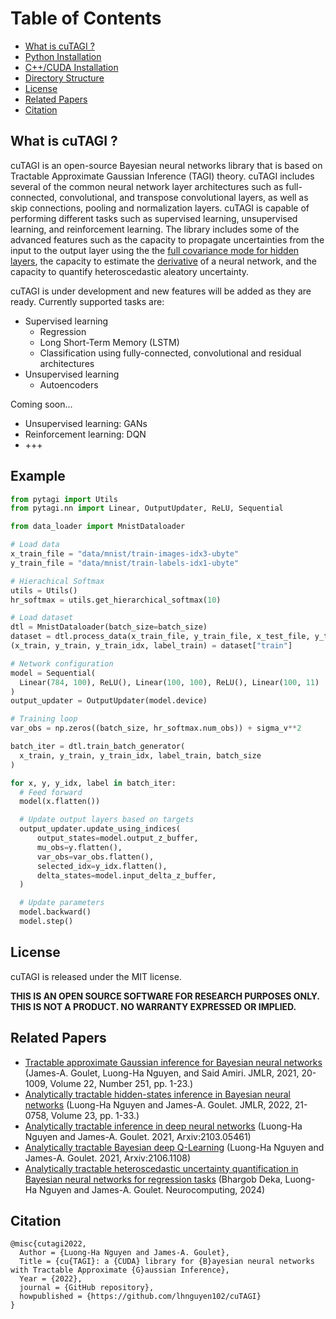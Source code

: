 # Table of Contents
* [What is cuTAGI ?](#What-is-cuTAGI)
* [Python Installation](#pytagi-installation)
* [C++/CUDA Installation](#cutagi-installation)
* [Directory Structure](#directory-structure)
* [License](#license)
* [Related Papers](#related-papers)
* [Citation](#citation)

## What is cuTAGI ?
cuTAGI is an open-source Bayesian neural networks library that is based on Tractable Approximate Gaussian Inference (TAGI) theory. cuTAGI includes several of the common neural network layer architectures such as full-connected, convolutional, and transpose convolutional layers, as well as skip connections, pooling and normalization layers. cuTAGI is capable of performing different tasks such as supervised learning, unsupervised learning, and reinforcement learning. The library includes some of the advanced features such as the capacity to propagate uncertainties from the input to the output layer using the the [full covariance mode for hidden layers](https://www.jmlr.org/papers/volume22/20-1009/20-1009.pdf), the capacity to estimate the [derivative](https://www.jmlr.org/papers/volume23/21-0758/21-0758.pdf) of a neural network, and the capacity to quantify heteroscedastic aleatory uncertainty.

cuTAGI is under development and new features will be added as they are ready. Currently supported tasks are:
* Supervised learning
  * Regression
  * Long Short-Term Memory (LSTM)
  * Classification using fully-connected, convolutional and residual architectures
* Unsupervised learning
  * Autoencoders

Coming soon...
* Unsupervised learning: GANs
* Reinforcement learning: DQN
* +++

## Example
```Python
from pytagi import Utils
from pytagi.nn import Linear, OutputUpdater, ReLU, Sequential

from data_loader import MnistDataloader

# Load data
x_train_file = "data/mnist/train-images-idx3-ubyte"
y_train_file = "data/mnist/train-labels-idx1-ubyte"

# Hierachical Softmax
utils = Utils()
hr_softmax = utils.get_hierarchical_softmax(10)

# Load dataset
dtl = MnistDataloader(batch_size=batch_size)
dataset = dtl.process_data(x_train_file, y_train_file, x_test_file, y_test_file)
(x_train, y_train, y_train_idx, label_train) = dataset["train"]

# Network configuration
model = Sequential(
  Linear(784, 100), ReLU(), Linear(100, 100), ReLU(), Linear(100, 11)
)
output_updater = OutputUpdater(model.device)

# Training loop
var_obs = np.zeros((batch_size, hr_softmax.num_obs)) + sigma_v**2

batch_iter = dtl.train_batch_generator(
  x_train, y_train, y_train_idx, label_train, batch_size
)

for x, y, y_idx, label in batch_iter:
  # Feed forward
  model(x.flatten())

  # Update output layers based on targets
  output_updater.update_using_indices(
      output_states=model.output_z_buffer,
      mu_obs=y.flatten(),
      var_obs=var_obs.flatten(),
      selected_idx=y_idx.flatten(),
      delta_states=model.input_delta_z_buffer,
  )

  # Update parameters
  model.backward()
  model.step()

```
## License

cuTAGI is released under the MIT license.

**THIS IS AN OPEN SOURCE SOFTWARE FOR RESEARCH PURPOSES ONLY. THIS IS NOT A PRODUCT. NO WARRANTY EXPRESSED OR IMPLIED.**
## Related Papers

* [Tractable approximate Gaussian inference for Bayesian neural networks](https://www.jmlr.org/papers/volume22/20-1009/20-1009.pdf) (James-A. Goulet, Luong-Ha Nguyen, and Said Amiri. JMLR, 2021, 20-1009, Volume 22, Number 251, pp. 1-23.)
* [Analytically tractable hidden-states inference in Bayesian neural networks](https://www.jmlr.org/papers/volume23/21-0758/21-0758.pdf) (Luong-Ha Nguyen and James-A. Goulet. JMLR, 2022, 21-0758, Volume 23, pp. 1-33.)
* [Analytically tractable inference in deep neural networks](https://arxiv.org/pdf/2103.05461.pdf) (Luong-Ha Nguyen and James-A. Goulet. 2021, Arxiv:2103.05461)
* [Analytically tractable Bayesian deep Q-Learning](https://arxiv.org/pdf/2106.11086.pdf) (Luong-Ha Nguyen and James-A. Goulet. 2021, Arxiv:2106.1108)
* [Analytically tractable heteroscedastic uncertainty quantification in Bayesian neural networks for regression tasks](http://profs.polymtl.ca/jagoulet/Site/Papers/Deka_TAGIV_2024_preprint.pdf) (Bhargob Deka, Luong-Ha Nguyen and James-A. Goulet. Neurocomputing, 2024)
## Citation

```
@misc{cutagi2022,
  Author = {Luong-Ha Nguyen and James-A. Goulet},
  Title = {cu{TAGI}: a {CUDA} library for {B}ayesian neural networks with Tractable Approximate {G}aussian Inference},
  Year = {2022},
  journal = {GitHub repository},
  howpublished = {https://github.com/lhnguyen102/cuTAGI}
}
```
